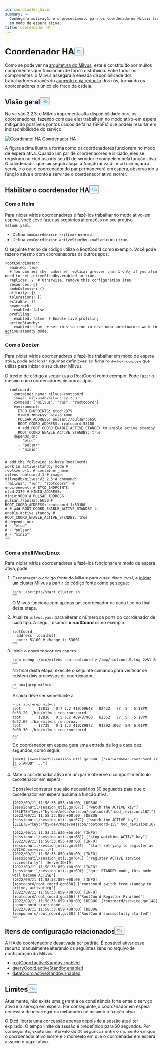 ```yaml
---
id: coordinator_ha.md
summary: >-
  Conheça a motivação e o procedimento para os coordenadores Milvus trabalharem
  em modo de espera ativa.
title: Coordenador HA
---
```

<h1 id="Coordinator-HA" class="common-anchor-header">Coordenador HA<button data-href="#Coordinator-HA" class="anchor-icon" translate="no">
      <svg translate="no"
        aria-hidden="true"
        focusable="false"
        height="20"
        version="1.1"
        viewBox="0 0 16 16"
        width="16"
      >
        <path
          fill="#0092E4"
          fill-rule="evenodd"
          d="M4 9h1v1H4c-1.5 0-3-1.69-3-3.5S2.55 3 4 3h4c1.45 0 3 1.69 3 3.5 0 1.41-.91 2.72-2 3.25V8.59c.58-.45 1-1.27 1-2.09C10 5.22 8.98 4 8 4H4c-.98 0-2 1.22-2 2.5S3 9 4 9zm9-3h-1v1h1c1 0 2 1.22 2 2.5S13.98 12 13 12H9c-.98 0-2-1.22-2-2.5 0-.83.42-1.64 1-2.09V6.25c-1.09.53-2 1.84-2 3.25C6 11.31 7.55 13 9 13h4c1.45 0 3-1.69 3-3.5S14.5 6 13 6z"
        ></path>
      </svg>
    </button></h1><p>Como se pode ver na <a href="/docs/pt/architecture_overview.md">arquitetura do Milvus</a>, este é constituído por muitos componentes que funcionam de forma distribuída. Entre todos os componentes, o Milvus assegura a elevada disponibilidade dos trabalhadores através do <a href="/docs/pt/scaleout.md">aumento e da redução</a> dos nós, tornando os coordenadores o único elo fraco da cadeia.</p>
<h2 id="Overview" class="common-anchor-header">Visão geral<button data-href="#Overview" class="anchor-icon" translate="no">
      <svg translate="no"
        aria-hidden="true"
        focusable="false"
        height="20"
        version="1.1"
        viewBox="0 0 16 16"
        width="16"
      >
        <path
          fill="#0092E4"
          fill-rule="evenodd"
          d="M4 9h1v1H4c-1.5 0-3-1.69-3-3.5S2.55 3 4 3h4c1.45 0 3 1.69 3 3.5 0 1.41-.91 2.72-2 3.25V8.59c.58-.45 1-1.27 1-2.09C10 5.22 8.98 4 8 4H4c-.98 0-2 1.22-2 2.5S3 9 4 9zm9-3h-1v1h1c1 0 2 1.22 2 2.5S13.98 12 13 12H9c-.98 0-2-1.22-2-2.5 0-.83.42-1.64 1-2.09V6.25c-1.09.53-2 1.84-2 3.25C6 11.31 7.55 13 9 13h4c1.45 0 3-1.69 3-3.5S14.5 6 13 6z"
        ></path>
      </svg>
    </button></h2><p>Na versão 2.2.3, o Milvus implementa alta disponibilidade para os coordenadores, fazendo com que eles trabalhem no modo ativo-em espera, mitigando possíveis pontos únicos de falha (SPoFs) que podem resultar em indisponibilidade do serviço.</p>
<p>
  
   <span class="img-wrapper"> <img translate="no" src="/docs/v2.4.x/assets/coordinator_ha.png" alt="Coordinator HA" class="doc-image" id="coordinator-ha" />
   </span> <span class="img-wrapper"> <span>Coordenador HA</span> </span></p>
<p>A figura acima ilustra a forma como os coordenadores funcionam no modo de espera ativa. Quando um par de coordenadores é iniciado, eles se registram no etcd usando seu ID de servidor e competem pela função ativa. O coordenador que conseguir alugar a função ativa do etcd começará a servir, e o outro coordenador do par permanecerá em espera, observando a função ativa e pronto a servir se o coordenador ativo morrer.</p>
<h2 id="Enable-coordinator-HA" class="common-anchor-header">Habilitar o coordenador HA<button data-href="#Enable-coordinator-HA" class="anchor-icon" translate="no">
      <svg translate="no"
        aria-hidden="true"
        focusable="false"
        height="20"
        version="1.1"
        viewBox="0 0 16 16"
        width="16"
      >
        <path
          fill="#0092E4"
          fill-rule="evenodd"
          d="M4 9h1v1H4c-1.5 0-3-1.69-3-3.5S2.55 3 4 3h4c1.45 0 3 1.69 3 3.5 0 1.41-.91 2.72-2 3.25V8.59c.58-.45 1-1.27 1-2.09C10 5.22 8.98 4 8 4H4c-.98 0-2 1.22-2 2.5S3 9 4 9zm9-3h-1v1h1c1 0 2 1.22 2 2.5S13.98 12 13 12H9c-.98 0-2-1.22-2-2.5 0-.83.42-1.64 1-2.09V6.25c-1.09.53-2 1.84-2 3.25C6 11.31 7.55 13 9 13h4c1.45 0 3-1.69 3-3.5S14.5 6 13 6z"
        ></path>
      </svg>
    </button></h2><h3 id="With-Helm" class="common-anchor-header">Com o Helm</h3><p>Para iniciar vários coordenadores e fazê-los trabalhar no modo ativo-em espera, você deve fazer as seguintes alterações no seu arquivo <code translate="no">values.yaml</code>.</p>
<ul>
<li>Defina <code translate="no">xxxCoordinator.replicas</code> como <code translate="no">2</code>.</li>
<li>Defina <code translate="no">xxxCoordinator.activeStandby.enabled</code> como <code translate="no">true</code>.</li>
</ul>
<p>O seguinte trecho de código utiliza o RootCoord como exemplo. Você pode fazer o mesmo com coordenadores de outros tipos.</p>
<pre><code translate="no" class="language-yaml">rootCoordinator:
  enabled: true
  <span class="hljs-comment"># You can set the number of replicas greater than 1 only if you also need to set activeStandby.enabled to true.</span>
  replicas: <span class="hljs-number">2</span>  <span class="hljs-comment"># Otherwise, remove this configuration item.</span>
  resources: {}
  nodeSelector: {}
  affinity: {}
  tolerations: []
  extraEnv: []
  heaptrack:
    enabled: false
  profiling:
    enabled: false  <span class="hljs-comment"># Enable live profiling</span>
  activeStandby:
    enabled: true  <span class="hljs-comment"># Set this to true to have RootCoordinators work in active-standby mode.</span>
<button class="copy-code-btn"></button></code></pre>
<h3 id="With-Docker" class="common-anchor-header">Com o Docker</h3><p>Para iniciar vários coordenadores e fazê-los trabalhar em modo de espera ativa, pode adicionar algumas definições ao ficheiro <code translate="no">docker-compose</code> que utiliza para iniciar o seu cluster Milvus.</p>
<p>O trecho de código a seguir usa o RootCoord como exemplo. Pode fazer o mesmo com coordenadores de outros tipos.</p>
<pre><code translate="no" class="language-yaml">  rootcoord:
    container_name: milvus-rootcoord
    image: milvusdb/milvus:v2<span class="hljs-number">.2</span><span class="hljs-number">.3</span>
    command: [<span class="hljs-string">&quot;milvus&quot;</span>, <span class="hljs-string">&quot;run&quot;</span>, <span class="hljs-string">&quot;rootcoord&quot;</span>]
    environment:
      ETCD_ENDPOINTS: etcd:<span class="hljs-number">2379</span>
      MINIO_ADDRESS: minio:<span class="hljs-number">9000</span>
      PULSAR_ADDRESS: pulsar://pulsar:<span class="hljs-number">6650</span>
      ROOT_COORD_ADDRESS: rootcoord:<span class="hljs-number">53100</span>
      <span class="hljs-comment"># add ROOT_COORD_ENABLE_ACTIVE_STANDBY to enable active standby</span>
      ROOT_COORD_ENABLE_ACTIVE_STANDBY: true
    depends_on:
      - <span class="hljs-string">&quot;etcd&quot;</span>
      - <span class="hljs-string">&quot;pulsar&quot;</span>
      - <span class="hljs-string">&quot;minio&quot;</span>

<span class="hljs-comment">#   add the following to have RootCoords work in active-standby mode</span>
<span class="hljs-comment">#   rootcoord-1:</span>
<span class="hljs-comment">#    container_name: milvus-rootcoord-1</span>
<span class="hljs-comment">#    image: milvusdb/milvus:v2.2.3</span>
<span class="hljs-comment">#    command: [&quot;milvus&quot;, &quot;run&quot;, &quot;rootcoord&quot;]</span>
<span class="hljs-comment">#    environment:</span>
<span class="hljs-comment">#      ETCD_ENDPOINTS: etcd:2379</span>
<span class="hljs-comment">#      MINIO_ADDRESS: minio:9000</span>
<span class="hljs-comment">#      PULSAR_ADDRESS: pulsar://pulsar:6650</span>
<span class="hljs-comment">#      ROOT_COORD_ADDRESS: rootcoord-1:53100</span>
<span class="hljs-comment">#      # add ROOT_COORD_ENABLE_ACTIVE_STANDBY to enable active standby</span>
<span class="hljs-comment">#      ROOT_COORD_ENABLE_ACTIVE_STANDBY: true</span>
<span class="hljs-comment">#    depends_on:</span>
<span class="hljs-comment">#      - &quot;etcd&quot;</span>
<span class="hljs-comment">#      - &quot;pulsar&quot;</span>
<span class="hljs-comment">#      - &quot;minio&quot;</span>
<button class="copy-code-btn"></button></code></pre>
<h3 id="With-MacLinux-shell" class="common-anchor-header">Com a shell Mac/Linux</h3><p>Para iniciar vários coordenadores e fazê-los funcionar em modo de espera ativa, pode</p>
<ol>
<li><p>Descarregar o código fonte do Milvus para o seu disco local, e <a href="https://github.com/milvus-io/milvus/blob/master/DEVELOPMENT.md">iniciar um cluster Milvus a partir do código fonte</a> como se segue:</p>
<pre><code translate="no" class="language-shell"><span class="hljs-built_in">sudo</span> ./scripts/start_cluster.sh
<button class="copy-code-btn"></button></code></pre>
<p>O Milvus funciona com apenas um coordenador de cada tipo no final desta etapa.</p></li>
<li><p>Atualize <code translate="no">milvus.yaml</code> para alterar o número da porta do coordenador de cada tipo. A seguir, usamos <strong>o rootCoord</strong> como exemplo.</p>
<pre><code translate="no" class="language-yaml">rootCoord:
  address: localhost
  port: <span class="hljs-number">53100</span> <span class="hljs-comment"># change to 53001</span>
<button class="copy-code-btn"></button></code></pre></li>
<li><p>Inicie o coordenador em espera.</p>
<pre><code translate="no" class="language-shell"><span class="hljs-built_in">sudo</span> <span class="hljs-built_in">nohup</span> ./bin/milvus run rootcoord &gt; /tmp/rootcoord2.<span class="hljs-built_in">log</span> 2&gt;&amp;1 &amp;
<button class="copy-code-btn"></button></code></pre>
<p>No final desta etapa, execute o seguinte comando para verificar se existem dois processos de coordenador.</p>
<pre><code translate="no" class="language-shell">ps aux|grep milvus
<button class="copy-code-btn"></button></code></pre>
<p>A saída deve ser semelhante a</p>
<pre><code translate="no" class="language-shell">&gt; ps aux|grep milvus
root        12813   0.7 0.2 410709648   82432   ??  S   5:18PM  0:33.28 ./bin/milvus run rootcoord
root        12816   0.5 0.2 409487968   62352   ??  S   5:18PM  0:22.69 ./bin/milvus run proxy
root        17739   0.1 0.3 410289872   91792 s003  SN  6:01PM  0:00.30 ./bin/milvus run rootcoord
...
<button class="copy-code-btn"></button></code></pre>
<p>E o coordenador em espera gera uma entrada de log a cada dez segundos, como segue:</p>
<pre><code translate="no" class="language-shell">[INFO] [sessionutil/session_util.go:649] [<span class="hljs-string">&quot;serverName: rootcoord is in STANDBY ...&quot;</span>]
<button class="copy-code-btn"></button></code></pre></li>
<li><p>Mate o coordenador ativo em um par e observe o comportamento do coordenador em espera.</p>
<p>É possível constatar que são necessários 60 segundos para que o coordenador em espera assuma a função ativa.</p>
<pre><code translate="no" class="language-shell">[2022/09/21 11:58:33.855 +08:00] [DEBUG] [sessionutil/session_util.go:677] [<span class="hljs-string">&quot;watch the ACTIVE key&quot;</span>] [DELETE=<span class="hljs-string">&quot;key:\&quot;by-dev/meta/session/rootcoord\&quot; mod_revision:167 &quot;</span>]
[2022/09/21 11:58:33.856 +08:00] [DEBUG] [sessionutil/session_util.go:677] [<span class="hljs-string">&quot;watch the ACTIVE key&quot;</span>] [DELETE=<span class="hljs-string">&quot;key:\&quot;by-dev/meta/session/rootcoord-15\&quot; mod_revision:167 &quot;</span>]
[2022/09/21 11:58:33.856 +08:00] [INFO] [sessionutil/session_util.go:683] [<span class="hljs-string">&quot;stop watching ACTIVE key&quot;</span>]
[2022/09/21 11:58:33.856 +08:00] [INFO] [sessionutil/session_util.go:655] [<span class="hljs-string">&quot;start retrying to register as ACTIVE service...&quot;</span>]
[2022/09/21 11:58:33.859 +08:00] [INFO] [sessionutil/session_util.go:641] [<span class="hljs-string">&quot;register ACTIVE service successfully&quot;</span>] [ServerID=19]
[2022/09/21 11:58:33.859 +08:00] [INFO] [sessionutil/session_util.go:690] [<span class="hljs-string">&quot;quit STANDBY mode, this node will become ACTIVE&quot;</span>]
[2022/09/21 11:58:33.859 +08:00] [INFO] [rootcoord/root_coord.go:638] [<span class="hljs-string">&quot;rootcoord switch from standby to active, activating&quot;</span>]
[2022/09/21 11:58:33.859 +08:00] [INFO] [rootcoord/root_coord.go:306] [<span class="hljs-string">&quot;RootCoord Register Finished&quot;</span>]
[2022/09/21 11:58:33.859 +08:00] [DEBUG] [rootcoord/service.go:148] [<span class="hljs-string">&quot;RootCoord start done ...&quot;</span>]
[2022/09/21 11:58:33.859 +08:00] [DEBUG] [components/root_coord.go:58] [<span class="hljs-string">&quot;RootCoord successfully started&quot;</span>]
<button class="copy-code-btn"></button></code></pre></li>
</ol>
<h2 id="Related-configuration-items" class="common-anchor-header">Itens de configuração relacionados<button data-href="#Related-configuration-items" class="anchor-icon" translate="no">
      <svg translate="no"
        aria-hidden="true"
        focusable="false"
        height="20"
        version="1.1"
        viewBox="0 0 16 16"
        width="16"
      >
        <path
          fill="#0092E4"
          fill-rule="evenodd"
          d="M4 9h1v1H4c-1.5 0-3-1.69-3-3.5S2.55 3 4 3h4c1.45 0 3 1.69 3 3.5 0 1.41-.91 2.72-2 3.25V8.59c.58-.45 1-1.27 1-2.09C10 5.22 8.98 4 8 4H4c-.98 0-2 1.22-2 2.5S3 9 4 9zm9-3h-1v1h1c1 0 2 1.22 2 2.5S13.98 12 13 12H9c-.98 0-2-1.22-2-2.5 0-.83.42-1.64 1-2.09V6.25c-1.09.53-2 1.84-2 3.25C6 11.31 7.55 13 9 13h4c1.45 0 3-1.69 3-3.5S14.5 6 13 6z"
        ></path>
      </svg>
    </button></h2><p>A HA do coordenador é desativada por padrão. É possível ativar esse recurso manualmente alterando os seguintes itens no arquivo de configuração do Milvus.</p>
<ul>
<li><a href="/docs/pt/configure_rootcoord.md#rootCoordactiveStandbyenabled">rootCoord.activeStandby.enabled</a></li>
<li><a href="/docs/pt/configure_querycoord.md#queryCoordactiveStandbyenabled">queryCoord.activeStandby.enabled</a></li>
<li><a href="/docs/pt/configure_datacoord.md#dataCoordactiveStandbyenabled">dataCoord.activeStandby.enabled</a></li>
</ul>
<h2 id="Limits" class="common-anchor-header">Limites<button data-href="#Limits" class="anchor-icon" translate="no">
      <svg translate="no"
        aria-hidden="true"
        focusable="false"
        height="20"
        version="1.1"
        viewBox="0 0 16 16"
        width="16"
      >
        <path
          fill="#0092E4"
          fill-rule="evenodd"
          d="M4 9h1v1H4c-1.5 0-3-1.69-3-3.5S2.55 3 4 3h4c1.45 0 3 1.69 3 3.5 0 1.41-.91 2.72-2 3.25V8.59c.58-.45 1-1.27 1-2.09C10 5.22 8.98 4 8 4H4c-.98 0-2 1.22-2 2.5S3 9 4 9zm9-3h-1v1h1c1 0 2 1.22 2 2.5S13.98 12 13 12H9c-.98 0-2-1.22-2-2.5 0-.83.42-1.64 1-2.09V6.25c-1.09.53-2 1.84-2 3.25C6 11.31 7.55 13 9 13h4c1.45 0 3-1.69 3-3.5S14.5 6 13 6z"
        ></path>
      </svg>
    </button></h2><p>Atualmente, não existe uma garantia de consistência forte entre o serviço ativo e o serviço em espera. Por conseguinte, o coordenador em espera necessita de recarregar os metadados ao assumir a função ativa.</p>
<p>O Etcd liberta uma concessão apenas depois de a sessão atual ter expirado. O tempo limite da sessão é predefinido para 60 segundos. Por conseguinte, existe um intervalo de 60 segundos entre o momento em que o coordenador ativo morre e o momento em que o coordenador em espera assume o papel ativo.</p>
